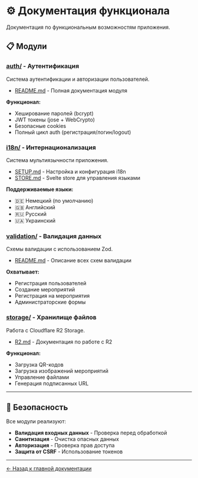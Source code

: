 # ⚙️ Документация функционала

Документация по функциональным возможностям приложения.

## 📋 Модули

### [auth/](./auth/) - Аутентификация

Система аутентификации и авторизации пользователей.

- [README.md](./auth/README.md) - Полная документация модуля

**Функционал:**

- Хеширование паролей (bcrypt)
- JWT токены (jose + WebCrypto)
- Безопасные cookies
- Полный цикл auth (регистрация/логин/logout)

### [i18n/](./i18n/) - Интернационализация

Система мультиязычности приложения.

- [SETUP.md](./i18n/SETUP.md) - Настройка и конфигурация i18n
- [STORE.md](./i18n/STORE.md) - Svelte store для управления языками

**Поддерживаемые языки:**

- 🇩🇪 Немецкий (по умолчанию)
- 🇬🇧 Английский
- 🇷🇺 Русский
- 🇺🇦 Украинский

### [validation/](./validation/) - Валидация данных

Схемы валидации с использованием Zod.

- [README.md](./validation/README.md) - Описание всех схем валидации

**Охватывает:**

- Регистрация пользователей
- Создание мероприятий
- Регистрация на мероприятия
- Администраторские формы

### [storage/](./storage/) - Хранилище файлов

Работа с Cloudflare R2 Storage.

- [R2.md](./storage/R2.md) - Документация по работе с R2

**Функционал:**

- Загрузка QR-кодов
- Загрузка изображений мероприятий
- Управление файлами
- Генерация подписанных URL

---

## 🔐 Безопасность

Все модули реализуют:

- **Валидация входных данных** - Проверка перед обработкой
- **Санитизация** - Очистка опасных данных
- **Авторизация** - Проверка прав доступа
- **Защита от CSRF** - Использование токенов

---

[← Назад к главной документации](../README.md)
